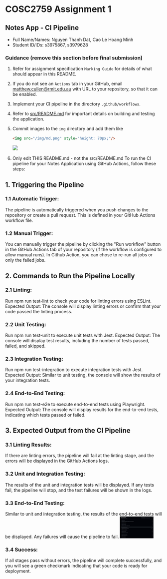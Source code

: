 # COSC2759 Assignment 1
## Notes App - CI Pipeline
- Full Name/Names: Nguyen Thanh Dat, Cao Le Hoang Minh
- Student ID/IDs: s3975867, s3979628

### Guidance (remove this section before final submission)

1. Refer for assignment specification `Marking Guide` for details of what should appear in this README.

2. If you do not see an `Actions` tab in your GitHub, email matthew.cullen@rmit.edu.au with URL to your repository, so that it can be enabled.

3. Implement your CI pipeline in the directory `.github/workflows`.

4. Refer to [src/README.md](/src/README.md) for important details on building and testing the application.

5. Commit images to the `img` directory and add them like 
    ```html
    <img src="/img/md.png" style="height: 70px;"/>
    ```
    <img src="/img/md.png" style="height: 70px;"/>

6. Only edit THIS README.md - not the src/README.md
To run the CI pipeline for your Notes Application using GitHub Actions, follow these steps:
## 1. Triggering the Pipeline
### 1.1 Automatic Trigger:
The pipeline is automatically triggered when you push changes to the repository or create a pull request. 
This is defined in your GitHub Actions workflow file.
### 1.2 Manual Trigger:
You can manually trigger the pipeline by clicking the "Run workflow" button in the GitHub Actions 
tab of your repository (if the workflow is configured to allow manual runs).
In Github Action, you can chose to re-run all jobs or only the failed jobs.

## 2. Commands to Run the Pipeline Locally
### 2.1 Linting:
Run npm run test-lint to check your code for linting errors using ESLint.
Expected Output: The console will display linting errors or confirm that your code passed the linting process.
### 2.2 Unit Testing:
Run npm run test-unit to execute unit tests with Jest.
Expected Output: The console will display test results, including the number of tests passed, failed, and skipped.
### 2.3 Integration Testing:
Run npm run test-integration to execute integration tests with Jest.
Expected Output: Similar to unit testing, the console will show the results of your integration tests.
### 2.4 End-to-End Testing:
Run npm run test-e2e to execute end-to-end tests using Playwright.
Expected Output: The console will display results for the end-to-end tests, indicating which tests passed or failed.

## 3. Expected Output from the CI Pipeline
### 3.1 Linting Results:
If there are linting errors, the pipeline will fail at the linting stage, and the errors will be displayed in the GitHub Actions logs.
### 3.2 Unit and Integration Testing:
The results of the unit and integration tests will be displayed. If any tests fail, the pipeline will stop, and the test failures will be shown in the logs.
### 3.3 End-to-End Testing:
Similar to unit and integration testing, the results of the end-to-end tests will be displayed. Any failures will cause the pipeline to fail.
<img src="/img/e2e.githubflow.png" style="height: 70px;"/>
### 3.4 Success:
If all stages pass without errors, the pipeline will complete successfully, and you will see a green checkmark indicating that your code is ready for deployment.
